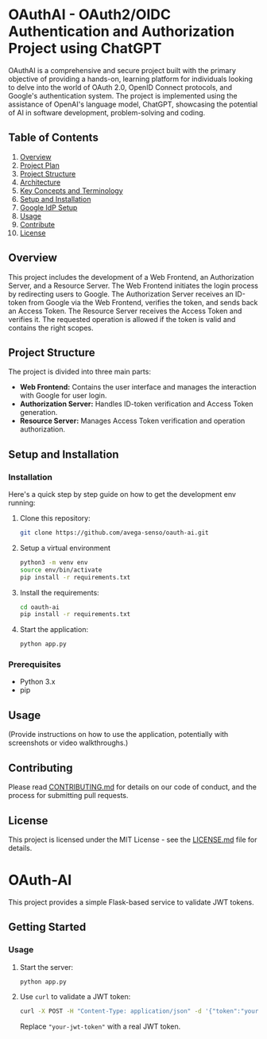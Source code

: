 # OAuthAI - OAuth2/OIDC Authentication and Authorization Project using ChatGPT 

OAuthAI is a comprehensive and secure project built with the primary objective of providing a hands-on, learning platform for individuals looking to delve into the world of OAuth 2.0, OpenID Connect protocols, and Google's authentication system. The project is implemented using the assistance of OpenAI's language model, ChatGPT, showcasing the potential of AI in software development, problem-solving and coding.

## Table of Contents
1. [Overview](#overview)
2. [Project Plan](./docs/PROJECTPLAN.md)
3. [Project Structure](#project-structure)
4. [Architecture](./docs/ARCHITECTURE.md)
5. [Key Concepts and Terminology](./docs/DEFINITIONS.md)
5. [Setup and Installation](#setup-and-installation)
6. [Google IdP Setup](./docs/GOOGLE.md)
7. [Usage](#usage)
8. [Contribute](#contribute)
9. [License](#license)

## Overview

This project includes the development of a Web Frontend, an Authorization Server, and a Resource Server. The Web Frontend initiates the login process by redirecting users to Google. The Authorization Server receives an ID-token from Google via the Web Frontend, verifies the token, and sends back an Access Token. The Resource Server receives the Access Token and verifies it. The requested operation is allowed if the token is valid and contains the right scopes.

## Project Structure

The project is divided into three main parts:

- **Web Frontend:** Contains the user interface and manages the interaction with Google for user login.
- **Authorization Server:** Handles ID-token verification and Access Token generation.
- **Resource Server:** Manages Access Token verification and operation authorization.

## Setup and Installation
### Installation

Here's a quick step by step guide on how to get the development env running:

1. Clone this repository:

    ```bash
    git clone https://github.com/avega-senso/oauth-ai.git
    ```
2. Setup a virtual environment

    ```bash
    python3 -m venv env
    source env/bin/activate
    pip install -r requirements.txt
    ```

3. Install the requirements:

    ```bash
    cd oauth-ai
    pip install -r requirements.txt
    ```

4. Start the application:

    ```bash
    python app.py
    ```
### Prerequisites

- Python 3.x
- pip

## Usage

(Provide instructions on how to use the application, potentially with screenshots or video walkthroughs.)

## Contributing

Please read [CONTRIBUTING.md](./docs/CONTRIBUTING.md) for details on our code of conduct, and the process for submitting pull requests.

## License

This project is licensed under the MIT License - see the [LICENSE.md](./docs/LICENSE.md) file for details.



# OAuth-AI

This project provides a simple Flask-based service to validate JWT tokens. 

## Getting Started




### Usage

1. Start the server:

    ```bash
    python app.py
    ```

2. Use `curl` to validate a JWT token:

    ```bash
    curl -X POST -H "Content-Type: application/json" -d '{"token":"your-jwt-token"}' http://127.0.0.1:5000/validate_token
    ```

    Replace `"your-jwt-token"` with a real JWT token.





